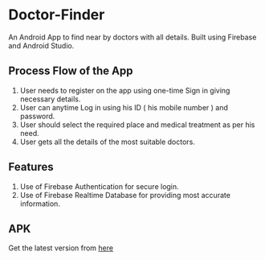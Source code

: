 # Doctor-Finder
An Android App to find near by doctors with all details. Built using Firebase and Android Studio.

## Process Flow of the App
1) User needs to register on the app using one-time Sign in giving necessary details.
2) User can anytime Log in using his ID ( his mobile number ) and password.
3) User should select the required place and medical treatment as per his need.
4) User gets all the details of the most suitable doctors.

## Features
1) Use of Firebase Authentication for secure login.
2) Use of Firebase Realtime Database for providing most accurate information.

## APK
Get the latest version from [here](https://github.com/devanshjsr/Doctor-Finder/releases/tag/1.0)

